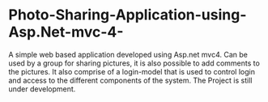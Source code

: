 # Photo-Sharing-Application-using-Asp.Net-mvc-4-
A simple web based application developed using Asp.net mvc4. Can be used by a group for sharing pictures, it is also
possible to add comments to the pictures. It also comprise of a login-model that is used to control login and access to 
the different components of the system.
The Project is still under development. 
